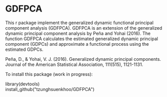 # GDFPCA

This r package implement the generalized dynamic functional principal component analysis
(GDFPCA). GDFPCA is an extension of the generalized dynamic principal component analysis by Peña and Yohai (2016). 
The function GDFPCA calculates the estimated generalized dynamic principal component (GDPCs) and 
approximate a functional process using the estimated GDPCs. 

Peña, D., & Yohai, V. J. (2016). Generalized dynamic principal components. 
Journal of the American Statistical Association, 111(515), 1121-1131.

To install this package (work in progress):

library(devtools) <br />
install_github("tzunghsuenkhoo/GDFPCA")

